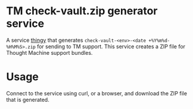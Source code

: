 # TM check-vault.zip generator service

A service [thingy](main.go) that generates `check-vault-<env>-<date +%Y%m%d-%H%M%S>.zip` for sending to TM support. This service creates a ZIP file for Thought Machine support bundles.

# Usage

Connect to the service using curl, or a browser, and download the ZIP file that is generated.
